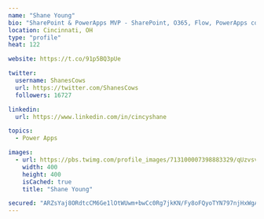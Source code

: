 ```yaml
---
name: "Shane Young"
bio: "SharePoint & PowerApps MVP - SharePoint, O365, Flow, PowerApps consulting? @PowerApps911 | Pure Snark? You found it."
location: Cincinnati, OH
type: "profile"
heat: 122

website: https://t.co/91p5BQ3pUe

twitter:
  username: ShanesCows
  url: https://twitter.com/ShanesCows
  followers: 16727

linkedin:
  url: https://www.linkedin.com/in/cincyshane

topics:
  - Power Apps

images:
  - url: https://pbs.twimg.com/profile_images/713100007398883329/qUzvsvQ3_400x400.jpg
    width: 400
    height: 400
    isCached: true
    title: "Shane Young"

secured: "ARZsYaj8ORdtcCM6Ge1lOtWUwm+bwCc0Rg7jkKN/Fy8oFQyoTYN797njHxWgA3cPWIKJYMA1rh5d5lxOnQbcpDAlulnxiVneUCiKWb+uJCelKBhVVmif7sXObdnQZfVBbf/fnPSq4pqNXEhHoKKFVn6LMdNZlhZ074FUZC3cEDKxkwKiauw52djCjnDCH4UD3KnhFmLS/QuuZrsnqP2z4/P7RkCJABd7xDo/DLsnUXmTX/Yg4RiPOsloOv/MsFx1c5oxWo4hri/Bef8YIpTHle5kIyB4AJVior5ex3qfKoGD/y7egz/pOah6nt2nvZGLpKyqXlywwvAZ1A/Ods0mCyzrqVDfR3CtcriADhQCnmOB5PYYJEK2J2Y394oAu1nBqyPE8ICGEsYQlea6y1O6nVDXHAm0xOY0H21FBzT4ksk=;oF/94krzrNJAvSNTMxolrg=="
---
```



